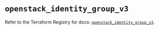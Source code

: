 # `openstack_identity_group_v3`

Refer to the Terraform Registry for docs: [`openstack_identity_group_v3`](https://registry.terraform.io/providers/terraform-provider-openstack/openstack/3.0.0/docs/resources/identity_group_v3).
